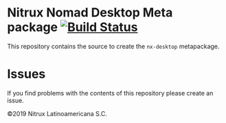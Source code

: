 # Nitrux Nomad Desktop Meta package [![Build Status](https://travis-ci.org/Nitrux/nx-desktop.svg?branch=master)](https://travis-ci.org/Nitrux/nx-desktop)

This repository contains the source to create the `nx-desktop` metapackage.

# Issues
If you find problems with the contents of this repository please create an issue.

©2019 Nitrux Latinoamericana S.C.
